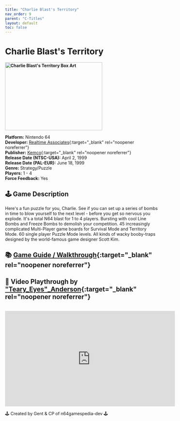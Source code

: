 ```yaml
---
title: "Charlie Blast's Territory"
nav_order: 9
parent: "C-Titles"
layout: default
toc: false
---
```


# Charlie Blast's Territory
<b>
<img src="https://images.launchbox-app.com/a1b99468-4c7e-4091-a159-c7ccf5202dec.jpg" alt="Charlie Blast's Territory Box Art" width="320" height="224" />
</b>

**Platform:** Nintendo 64  
**Developer:** [Realtime Associates](https://en.wikipedia.org/wiki/Realtime_Associates){:target="_blank" rel="noopener noreferrer"}  
**Publisher:** [Kemco](https://en.wikipedia.org/wiki/Kemco){:target="_blank" rel="noopener noreferrer"}  
**Release Date (NTSC-USA):** April 2, 1999  
**Release Date (PAL-EUR):** June 18, 1999  
**Genre:** Strategy/Puzzle  
**Players:** 1 - 4  
**Force Feedback:** Yes

## 🕹️ Game Description
Here's a fun puzzle for you, Charlie. See if you can set up a series of bombs in time to blow yourself to the next level - before you get so nervous you explode. It's a total N64 blast for 1 to 4 players. Bursting with cool Line Bombs and Freeze Bombs to demolish your competition. 45 increasingly complicated Multi-Player game boards for Survival Mode and Territory Mode. 60 single player Puzzle Mode levels. All kinds of wacky booby-traps designed by the world-famous game designer Scott Kim.

## 📚 [Game Guide / Walkthrough](https://www.ign.com/articles/2006/02/28/charlie-blasts-territory-walkthrough-687223){:target="_blank" rel="noopener noreferrer"}

## 🎥 Video Playthrough by ["Teary_Eyes"_Anderson](https://www.youtube.com/channel/UC1QnQYXnJxA7RBAdMukS9KQ){:target="_blank" rel="noopener noreferrer"}  
<br />
<iframe width="560" height="315" src="https://www.youtube.com/embed/yGuvCLM3txQ?start=5" title="YouTube video player" frameborder="0" allowfullscreen></iframe>

🕹️ Created by Gent & CP of n64gamespedia-dev 🕹️

<!-- Vault Format: n64gamespedia-dev -->
<!-- Protocol Source: _vault-specs/format-protocol.md -->
